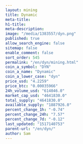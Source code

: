 ```yaml
---
layout: mining
title: Dynamic
meta-title: 
h1-title: 
meta-description: 
image: "/media/1383557/dyn.png"
published: true
allow_search_engine: false
sitemap: false
enable_comment: false
sort_order: 545
permalink: "/en/dyn/mining.html"
coin_a_symbol: "DYN"
coin_a_name: "Dynamic"
coin_a_lower_case: "dyn"
price_usd: "4.2259"
price_btc: "0.00035966"
24h_volume_usd: "614046.0"
market_cap_usd: "4641830.0"
total_supply: "4641830.0"
available_supply: "1887926.0"
percent_change_1h: "-0.74"
percent_change_24h: "7.57"
percent_change_7d: "-0.12"
last_updated: "1517140753"
parent-url: "/en/dyn/"
author: Sam
---
```


